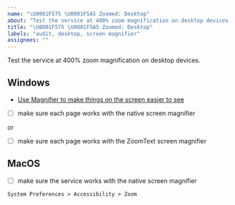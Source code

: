 ```yaml
---
name: "\U0001F575 \U0001F5A5 Zoomed: Desktop"
about: "Test the service at 400% zoom magnification on desktop devices."
title: "\U0001F575 \U0001F5A5 Zoomed: Desktop"
labels: "audit, desktop, screen magnifier"
assignees: ""
---
```

Test the service at 400% zoom magnification on desktop devices.

## Windows

- [Use Magnifier to make things on the screen easier to see](https://support.microsoft.com/en-us/help/11542/windows-use-magnifier-to-make-things-easier-to-see)

- [ ] make sure each page works with the native screen magnifier

or

- [ ] make sure each page works with the ZoomText screen magnifier

## MacOS

- [ ] make sure the service works with the native screen magnifier

`System Preferences > Accessibility > Zoom`
